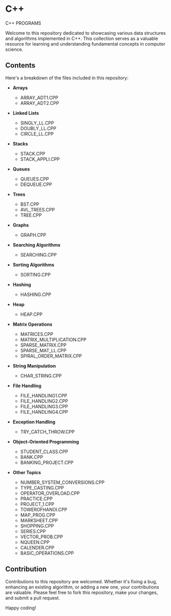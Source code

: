 # C++
 C++ PROGRAMS
 

Welcome to this repository dedicated to showcasing various data structures and algorithms implemented in C++. This collection serves as a valuable resource for learning and understanding fundamental concepts in computer science.

## Contents

Here's a breakdown of the files included in this repository:

- **Arrays**
  - ARRAY_ADT1.CPP
  - ARRAY_ADT2.CPP

- **Linked Lists**
  - SINGLY_LL.CPP
  - DOUBLY_LL.CPP
  - CIRCLE_LL.CPP

- **Stacks**
  - STACK.CPP
  - STACK_APPLI.CPP

- **Queues**
  - QUEUES.CPP
  - DEQUEUE.CPP

- **Trees**
  - BST.CPP
  - AVL_TREES.CPP
  - TREE.CPP

- **Graphs**
  - GRAPH.CPP

- **Searching Algorithms**
  - SEARCHING.CPP

- **Sorting Algorithms**
  - SORTING.CPP

- **Hashing**
  - HASHING.CPP

- **Heap**
  - HEAP.CPP

- **Matrix Operations**
  - MATRICES.CPP
  - MATRIX_MULTIPLICATION.CPP
  - SPARSE_MATRIX.CPP
  - SPARSE_MAT_LL.CPP
  - SPIRAL_ORDER_MATRIX.CPP

- **String Manipulation**
  - CHAR_STRING.CPP

- **File Handling**
  - FILE_HANDLING1.CPP
  - FILE_HANDLING2.CPP
  - FILE_HANDLING3.CPP
  - FILE_HANDLING4.CPP

- **Exception Handling**
  - TRY_CATCH_THROW.CPP

- **Object-Oriented Programming**
  - STUDENT_CLASS.CPP
  - BANK.CPP
  - BANKING_PROJECT.CPP

- **Other Topics**
  - NUMBER_SYSTEM_CONVERSIONS.CPP
  - TYPE_CASTING.CPP
  - OPERATOR_OVERLOAD.CPP
  - PRACTICE.CPP
  - PROJECT_1.CPP
  - TOWEROFHANOI.CPP
  - MAP_PROG.CPP
  - MARKSHEET.CPP
  - SHOPPING.CPP
  - SERIES.CPP
  - VECTOR_PROB.CPP
  - NQUEEN.CPP
  - CALENDER.CPP
  - BASIC_OPERATIONS.CPP

## Contribution

Contributions to this repository are welcomed. Whether it's fixing a bug, enhancing an existing algorithm, or adding a new one, your contributions are valuable. Please feel free to fork this repository, make your changes, and submit a pull request.

Happy coding!

